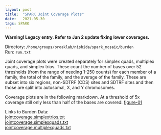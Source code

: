```yaml
---
layout: post
title:  "SPARK Joint Coverage Plots"
date:   2021-05-30
tags: SPARK
---
```


**Warning! Legacy entry. Refer to Jun 2 update fixing lower coverages.**

Directory: `/home/groups/oroaklab/nishida/spark_mosaic/burden`
<br>Run: `run.txt`

Joint coverage plots were created separately for simplex quads, multiplex quads, and simplex trios. These count the number of bases over 52 thresholds (from the range of needing 1-250 counts) for each member of a family, the total of the family, and the average of the family. These are subset into six regions, non-SDTRF (CDS) sites and SDTRF sites and then those are split into autosomal, X, and Y chromosomes.

Coverage plots are in the following markdown. At a threshold of 5x coverage still only less than half of the bases are covered. [figure-01]

Links to Burden Data:
<br>[jointcoverage.simplextrios.txt](https://www.dropbox.com/home/SPARK%20Mosaics/burden?preview=jointcoverage.simplextrios.txt)
<br>[jointcoverage.simplexquads.txt](https://www.dropbox.com/home/SPARK%20Mosaics/burden?preview=jointcoverage.simplexquads.txt)
<br>[jointcoverage.multiplexquads.txt](https://www.dropbox.com/home/SPARK%20Mosaics/burden?preview=jointcoverage.multiplexquads.txt)

[figure-01]: https://www.dropbox.com/home/SPARK%20Mosaics/markdowns?preview=burden_coverage_plots.html
